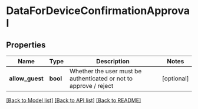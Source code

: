 # DataForDeviceConfirmationApproval

## Properties
Name | Type | Description | Notes
------------ | ------------- | ------------- | -------------
**allow_guest** | **bool** | Whether the user must be authenticated or not to approve / reject | [optional] 

[[Back to Model list]](../../README.md#documentation-for-models) [[Back to API list]](../../README.md#documentation-for-api-endpoints) [[Back to README]](../../README.md)

